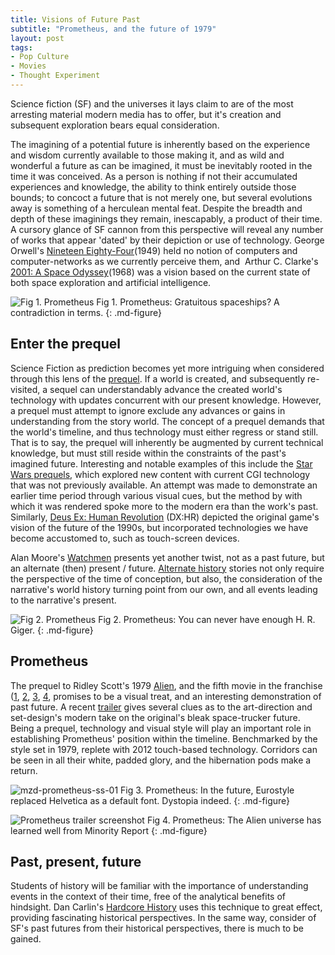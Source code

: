 ```yaml
---
title: Visions of Future Past
subtitle: "Prometheus, and the future of 1979"
layout: post
tags:
- Pop Culture
- Movies
- Thought Experiment
---
```


Science fiction (SF) and the universes it lays claim to are of the most arresting material modern media has to offer, but it's creation and subsequent exploration bears equal consideration.


The imagining of a potential future is inherently based on the experience and wisdom currently available to those making it, and as wild and wonderful a future as can be imagined, it must be inevitably rooted in the time it was conceived. As a person is nothing if not their accumulated experiences and knowledge, the ability to think entirely outside those bounds; to concoct a future that is not merely one, but several evolutions away is something of a herculean mental feat. Despite the breadth and depth of these imaginings they remain, inescapably, a product of their time. A cursory glance of SF cannon from this perspective will reveal any number of works that appear 'dated' by their depiction or use of technology. George Orwell's [Nineteen Eighty-Four][L1](1949) held no notion of computers and computer-networks as we currently perceive them, and  Arthur C. Clarke's [2001: A Space Odyssey][L2](1968) was a vision based on the current state of both space exploration and artificial intelligence.

![Fig 1. Prometheus][I1]
Fig 1. Prometheus: Gratuitous spaceships? A contradiction in terms.
{: .md-figure}

## Enter the prequel

Science Fiction as prediction becomes yet more intriguing when considered through this lens of the [prequel][L3]. If a world is created, and subsequently re-visited, a sequel can understandably advance the created world's technology with updates concurrent with our present knowledge. However, a prequel must attempt to ignore exclude any advances or gains in understanding from the story world. The concept of a prequel demands that the world's timeline, and thus technology must either regress or stand still. That is to say, the prequel will inherently be augmented by current technical knowledge, but must still reside within the constraints of the past's imagined future. Interesting and notable examples of this include the [Star Wars prequels][L4], which explored new content with current CGI technology that was not previously available. An attempt was made to demonstrate an earlier time period through various visual cues, but the method by with which it was rendered spoke more to the modern era than the work's past. Similarly, [Deus Ex: Human Revolution][L5] (DX:HR) depicted the original game's vision of the future of the 1990s, but incorporated technologies we have become accustomed to, such as touch-screen devices.

Alan Moore's [Watchmen][L6] presents yet another twist, not as a past future, but an alternate (then) present / future. [Alternate history][L7] stories not only require the perspective of the time of conception, but also, the consideration of the narrative's world history turning point from our own, and all events leading to the narrative's present.

![Fig 2. Prometheus][I2]
Fig 2. Prometheus: You can never have enough H. R. Giger.
{: .md-figure}

## Prometheus

The prequel to Ridley Scott's 1979 [Alien][L8], and the fifth movie in the franchise ([1][L9], [2][L10], [3][L11], [4][L12], promises to be a visual treat, and an interesting demonstration of past future. A recent [trailer][L13] gives several clues as to the art-direction and set-design's modern take on the original's bleak space-trucker future. Being a prequel, technology and visual style will play an important role in establishing Prometheus' position within the timeline. Benchmarked by the style set in 1979, replete with 2012 touch-based technology. Corridors can be seen in all their white, padded glory, and the hibernation pods make a return.

![mzd-prometheus-ss-01][I3]
Fig 3. Prometheus: In the future, Eurostyle replaced Helvetica as a default font. Dystopia indeed.
{: .md-figure}

![Prometheus trailer screenshot][I4]
Fig 4. Prometheus: The Alien universe has learned well from Minority Report
{: .md-figure}

## Past, present, future

Students of history will be familiar with the importance of understanding events in the context of their time, free of the analytical benefits of hindsight. Dan Carlin's [Hardcore History][L14] uses this technique to great effect, providing fascinating historical perspectives. In the same way, consider of SF's past futures from their historical perspectives, there is much to be gained.

[I1]: http://a.marcziani.com/2012/03/15/mzd-prometheus-ss-05.png
[I2]: http://a.marcziani.com/2012/03/15/mzd-prometheus-ss-10.png
[I3]: http://a.marcziani.com/2012/03/15/mzd-prometheus-ss-03.png
[I4]: http://a.marcziani.com/2012/03/15/mzd-prometheus-ss-06.png

[L1]: http://en.wikipedia.org/wiki/Nineteen_Eighty-Four
[L2]: http://en.wikipedia.org/wiki/2001:_A_Space_Odyssey_(novel)
[L3]: http://en.wikipedia.org/wiki/Prequel
[L4]: http://en.wikipedia.org/wiki/Star_Wars_Episode_I:_The_Phantom_Menace
[L5]: http://en.wikipedia.org/wiki/Deus_Ex:_Human_Revolution
[L6]: http://en.wikipedia.org/wiki/Watchmen
[L7]: http://en.wikipedia.org/wiki/Alternate_history
[L8]: http://www.imdb.com/title/tt0078748/
[L9]: http://www.imdb.com/title/tt0078748/
[L10]: http://www.imdb.com/title/tt0090605/
[L11]: http://www.imdb.com/title/tt0103644/
[L12]: http://www.imdb.com/title/tt0118583/
[L13]: http://www.youtube.com/watch?v=HHcHYisZFLU
[L14]: http://itunes.apple.com/au/podcast/dan-carlins-hardcore-history/id173001861
